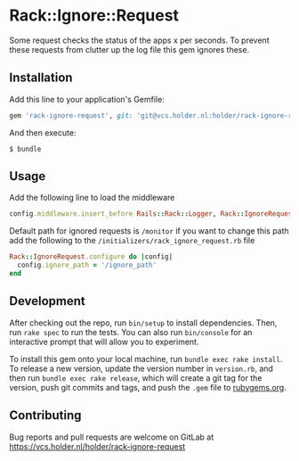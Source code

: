 # Rack::Ignore::Request

Some request checks the status of the apps x per seconds. To prevent these requests from clutter up the log file this gem ignores these.

## Installation

Add this line to your application's Gemfile:

```ruby
gem 'rack-ignore-request', git: 'git@vcs.holder.nl:holder/rack-ignore-request.git'
```

And then execute:

    $ bundle

## Usage

Add the following line to load the middleware

```ruby
config.middleware.insert_before Rails::Rack::Logger, Rack::IgnoreRequest
```

Default path for ignored requests is `/monitor` if you want to change this path add the following to the `/initializers/rack_ignore_request.rb` file

```ruby
Rack::IgnoreRequest.configure do |config|
  config.ignore_path = '/ignore_path'
end
```

## Development

After checking out the repo, run `bin/setup` to install dependencies. Then, run `rake spec` to run the tests. You can also run `bin/console` for an interactive prompt that will allow you to experiment.

To install this gem onto your local machine, run `bundle exec rake install`. To release a new version, update the version number in `version.rb`, and then run `bundle exec rake release`, which will create a git tag for the version, push git commits and tags, and push the `.gem` file to [rubygems.org](https://rubygems.org).

## Contributing

Bug reports and pull requests are welcome on GitLab at https://vcs.holder.nl/holder/rack-ignore-request
